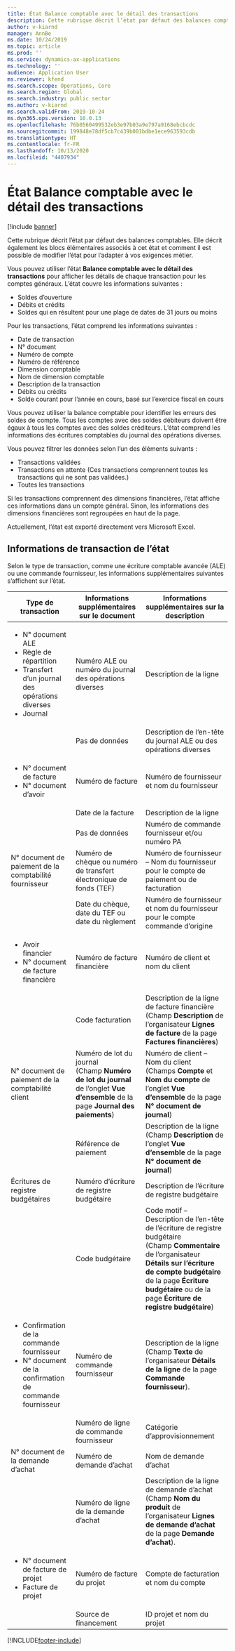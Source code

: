 ```yaml
---
title: État Balance comptable avec le détail des transactions
description: Cette rubrique décrit l’état par défaut des balances comptables. Elle décrit également les blocs élémentaires associés à cet état et comment il est possible de modifier l’état pour l’adapter à vos exigences métier.
author: v-kiarnd
manager: AnnBe
ms.date: 10/24/2019
ms.topic: article
ms.prod: ''
ms.service: dynamics-ax-applications
ms.technology: ''
audience: Application User
ms.reviewer: kfend
ms.search.scope: Operations, Core
ms.search.region: Global
ms.search.industry: public sector
ms.author: v-kiarnd
ms.search.validFrom: 2019-10-24
ms.dyn365.ops.version: 10.0.13
ms.openlocfilehash: 76b0560499532eb3e97b03a9e797a9168ebcbcdc
ms.sourcegitcommit: 199848e78df5cb7c439b001bdbe1ece963593cdb
ms.translationtype: HT
ms.contentlocale: fr-FR
ms.lasthandoff: 10/13/2020
ms.locfileid: "4407934"
---
```

# <a name="trial-balance-with-transactional-detail-report"></a>État Balance comptable avec le détail des transactions

[!include [banner](../includes/banner.md)]

Cette rubrique décrit l’état par défaut des balances comptables. Elle décrit également les blocs élémentaires associés à cet état et comment il est possible de modifier l’état pour l’adapter à vos exigences métier.

Vous pouvez utiliser l’état **Balance comptable avec le détail des transactions** pour afficher les détails de chaque transaction pour les comptes généraux. L’état couvre les informations suivantes : 

- Soldes d’ouverture
- Débits et crédits 
- Soldes qui en résultent pour une plage de dates de 31 jours ou moins

Pour les transactions, l’état comprend les informations suivantes : 

- Date de transaction
- N° document
- Numéro de compte
- Numéro de référence
- Dimension comptable
- Nom de dimension comptable
- Description de la transaction
- Débits ou crédits
- Solde courant pour l’année en cours, basé sur l’exercice fiscal en cours

Vous pouvez utiliser la balance comptable pour identifier les erreurs des soldes de compte. Tous les comptes avec des soldes débiteurs doivent être égaux à tous les comptes avec des soldes créditeurs. L’état comprend les informations des écritures comptables du journal des opérations diverses.

Vous pouvez filtrer les données selon l’un des éléments suivants :

- Transactions validées
- Transactions en attente (Ces transactions comprennent toutes les transactions qui ne sont pas validées.) 
- Toutes les transactions 

Si les transactions comprennent des dimensions financières, l’état affiche ces informations dans un compte général. Sinon, les informations des dimensions financières sont regroupées en haut de la page. 

Actuellement, l’état est exporté directement vers Microsoft Excel. 

## <a name="transaction-information-on-the-report"></a>Informations de transaction de l’état

Selon le type de transaction, comme une écriture comptable avancée (ALE) ou une commande fournisseur, les informations supplémentaires suivantes s’affichent sur l’état.

<table> 
<thead>
<tr>
<th>Type de transaction</th>
<th>Informations supplémentaires sur le document</th>
<th>Informations supplémentaires sur la description</th>
</tr>
</thead>
<tbody>
<tr>
<td>
<ul>
<li>N° document ALE</li>
<li>Règle de répartition</li>
<li>Transfert d’un journal des opérations diverses</li>
<li>Journal</li>
</ul>
</td>
<td>Numéro ALE ou numéro du journal des opérations diverses</td>
<td>Description de la ligne</td>
</tr>
<tr>
<td></td>
<td>Pas de données</td>
<td>Description de l’en-tête du journal ALE ou des opérations diverses</td>
</tr>
<tr>
<td>
<ul>
<li>N° document de facture</li>
<li>N° document d’avoir</li>
</ul>
</td>
<td>Numéro de facture</td>
<td>Numéro de fournisseur et nom du fournisseur</td>
</tr>
<tr>
<td></td>
<td>Date de la facture</td>
<td>Description de la ligne</td>
</tr>
<tr>
<td></td>
<td>Pas de données</td>
<td>Numéro de commande fournisseur et/ou numéro PA</td>
</tr>
<tr>
<td>N° document de paiement de la comptabilité fournisseur</td>
<td>Numéro de chèque ou numéro de transfert électronique de fonds (TEF)</td>
<td>Numéro de fournisseur – Nom du fournisseur pour le compte de paiement ou de facturation</td>
</tr>
<tr>
<td></td>
<td>Date du chèque, date du TEF ou date du règlement</td>
<td>Numéro de fournisseur et nom du fournisseur pour le compte commande d’origine</td>
</tr>
<tr>
<td>
<ul>
<li>Avoir financier</li>
<li>N° document de facture financière</li>
</ul>
</td>
<td>Numéro de facture financière</td>
<td>Numéro de client et nom du client</td>
</tr>
<tr>
<td></td>
<td>Code facturation</td>
<td>Description de la ligne de facture financière<br>
(Champ <strong>Description</strong> de l’organisateur <strong>Lignes de facture</strong> de la page <strong>Factures financières</strong>)</td>
</tr>
<tr>
<td>N° document de paiement de la comptabilité client</td>
<td>Numéro de lot du journal<br>
(Champ <strong>Numéro de lot du journal</strong> de l’onglet <strong>Vue d’ensemble</strong> de la page <strong>Journal des paiements</strong>)</td>
<td>Numéro de client – Nom du client<br>
(Champs <strong>Compte</strong> et <strong>Nom du compte</strong> de l’onglet <strong>Vue d’ensemble</strong> de la page <strong>N° document de journal</strong>)</td>
</tr>
<tr>
<td></td>
<td>Référence de paiement</td>
<td>Description de la ligne<br>
(Champ <strong>Description</strong> de l’onglet <strong>Vue d’ensemble</strong> de la page <strong>N° document de journal</strong>)</td>
</tr>
<tr>
<td>Écritures de registre budgétaires</td>
<td>Numéro d’écriture de registre budgétaire</td>
<td>Description de l’écriture de registre budgétaire</td>
</tr>
<tr>
<td></td>
<td>Code budgétaire</td>
<td>Code motif – Description de l’en-tête de l’écriture de registre budgétaire<br>
(Champ <strong>Commentaire</strong> de l’organisateur <strong>Détails sur l’écriture de compte budgétaire</strong> de la page <strong>Écriture budgétaire</strong> ou de la page <strong>Écriture de registre budgétaire</strong>)</td>
</tr>
<tr>
<td>
<ul>
<li>Confirmation de la commande fournisseur</li>
<li>N° document de la confirmation de commande fournisseur</li>
</ul>
</td>
<td>Numéro de commande fournisseur</td>
<td>Description de la ligne<br>
(Champ <strong>Texte</strong> de l’organisateur <strong>Détails de la ligne</strong> de la page <strong>Commande fournisseur</strong>).</td>
</tr>
<tr>
<td></td>
<td>Numéro de ligne de commande fournisseur</td>
<td>Catégorie d’approvisionnement</td>
</tr>
<tr>
<td>N° document de la demande d’achat</td>
<td>Numéro de demande d’achat</td>
<td>Nom de demande d’achat</td>
</tr>
<tr>
<td></td>
<td>Numéro de ligne de la demande d’achat</td>
<td>Description de la ligne de demande d’achat<br>
(Champ <strong>Nom du produit</strong> de l’organisateur <strong>Lignes de demande d’achat</strong> de la page <strong>Demande d’achat</strong>).</td>
</tr>
<tr>
<td>
<ul>
<li>N° document de facture de projet</li>
<li>Facture de projet</li>
</ul>
</td>
<td>Numéro de facture du projet</td>
<td>Compte de facturation et nom du compte</td>
</tr>
<tr>
<td></td>
<td>Source de financement</td>
<td>ID projet et nom du projet</td>
</tr>
</tbody>
</table>


[!INCLUDE[footer-include](../../includes/footer-banner.md)]